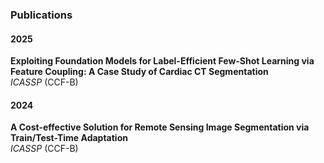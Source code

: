 ### Publications

#### 2025
**Exploiting Foundation Models for Label-Efficient Few-Shot Learning via Feature Coupling: A Case Study of Cardiac CT Segmentation**  
*ICASSP* (CCF-B)

#### 2024
**A Cost-effective Solution for Remote Sensing Image Segmentation via Train/Test-Time Adaptation**  
*ICASSP* (CCF-B)  

